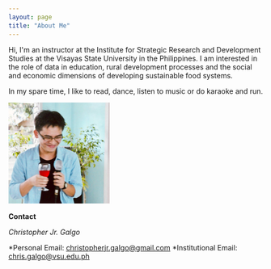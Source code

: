 ```yaml
---
layout: page
title: "About Me"
---
```


Hi, I'm an instructor at the Institute for Strategic Research and Development Studies at the Visayas State University in the Philippines. I am interested in the role of data in education, rural development processes  and the social and economic dimensions of developing sustainable food systems. 

In my spare time, I like to read, dance, listen to music or do karaoke and run. 

<img src="/assets/images/profilepic.jpeg" width="200">

**Contact**

*Christopher Jr. Galgo*

*Personal Email: [christopherjr.galgo@gmail.com](christopherjr.galgo@gmail.com)
*Institutional Email: [chris.galgo@vsu.edu.ph](chris.galgo@vsu.edu.ph) 
